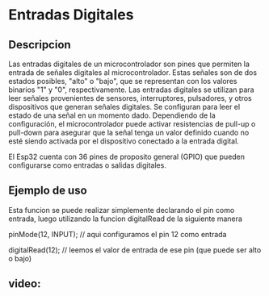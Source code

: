 # Entradas Digitales

## Descripcion

Las entradas digitales de un microcontrolador son pines que permiten la entrada de señales digitales al microcontrolador. Estas señales son de dos estados posibles, "alto" o "bajo", 
que se representan con los valores binarios "1" y "0", respectivamente. Las entradas digitales se utilizan para leer señales provenientes de sensores, interruptores, pulsadores, y 
otros dispositivos que generan señales digitales.
Se configuran para leer el estado de una señal en un momento dado. Dependiendo de la configuración, el microcontrolador puede activar resistencias de pull-up o pull-down para asegurar 
que la señal tenga un valor definido cuando no esté siendo activada por el dispositivo conectado a la entrada digital.

El Esp32 cuenta con 36 pines de proposito general (GPIO) que pueden configurarse como entradas o salidas digitales.

## Ejemplo de uso

Esta funcion se puede realizar simplemente declarando el pin como entrada, luego utilizando la funcion digitalRead de la siguiente manera

pinMode(12, INPUT); // aqui configuramos el pin 12 como entrada

digitalRead(12); // leemos el valor de entrada de ese pin (que puede ser alto o bajo)

## video:

